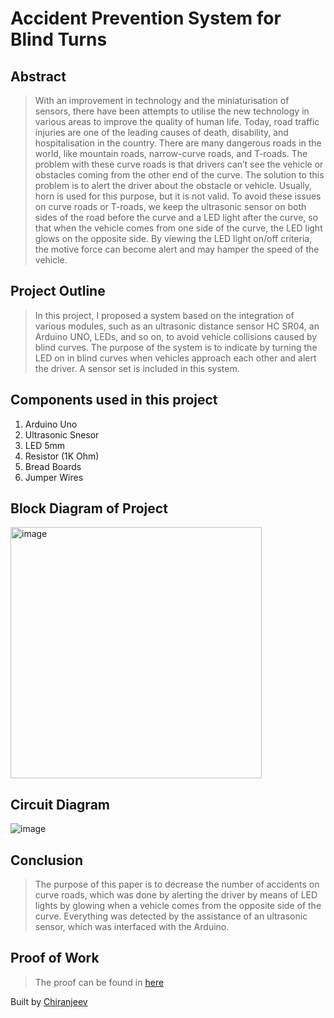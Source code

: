 # Accident Prevention System for Blind Turns

## Abstract

> With an improvement in technology and the miniaturisation of sensors, there have been attempts to utilise the new technology in various areas to improve the quality of human life. Today, road traffic injuries are one of the leading causes of death, disability, and hospitalisation in the country. There are many dangerous roads in the world, like mountain roads, narrow-curve roads, and T-roads. The problem with these curve roads is that drivers can’t see the vehicle or obstacles coming from the other end of the curve. The solution to this problem is to alert the driver about the obstacle or vehicle. Usually, horn is used for this purpose, but it is not valid. To avoid these issues on curve roads or T-roads, we keep the ultrasonic sensor on both sides of the road before the curve and a LED light after the curve, so that when the vehicle comes from one side of the curve, the LED light glows on the opposite side. By viewing the LED light on/off criteria, the motive force can become alert and may hamper the speed of the vehicle.

## Project Outline

> In this project, I proposed a system based on the integration of various modules, such as an ultrasonic distance sensor HC SR04, an Arduino UNO, LEDs, and so on, to avoid vehicle collisions caused by blind curves. The purpose of the system is to indicate by turning the LED on in blind curves when vehicles approach each other and alert the driver. A sensor set is included in this system.

## Components used in this project

1. Arduino Uno
2. Ultrasonic Snesor
3. LED 5mm
4. Resistor (1K Ohm)
5. Bread Boards
6. Jumper Wires

## Block Diagram of Project 
<img width="402" alt="image" src="https://user-images.githubusercontent.com/74554911/188570210-fe279412-f62a-439d-ad2b-693ba4ca2758.png">

## Circuit Diagram
![image](https://user-images.githubusercontent.com/74554911/188570247-4d854664-c57c-4950-ab54-33cc19f90d75.png)

## Conclusion
> The purpose of this paper is to decrease the number of accidents on curve roads, which was done by alerting the driver by means of LED lights by glowing when a vehicle comes from the opposite side of the curve. Everything was detected by the assistance of an ultrasonic sensor, which was interfaced with the Arduino.

## Proof of Work
> The proof can be found in [here](https://github.com/GeekGuy-29/APSBT/tree/main/APS%20for%20Blind%20Turns%20Working%20Proof)

Built by [Chiranjeev](https://github.com/GeekGuy-29)
